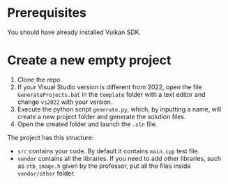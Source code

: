 # Prerequisites
You should have already installed Vulkan SDK.
# Create a new empty project
1. Clone the repo.
2. If your Visual Studio version is different from 2022, open the file `GenerateProjects.bat` in the `template` folder with a text editor and change `vs2022` with your version.
3. Execute the python script `generate.py`, which, by inputting a name, will create a new project folder and generate the solution files.
4. Open the created folder and launch the `.sln` file.

The project has this structure:
- `src` contains your code. By default it contains `main.cpp` test file.
- `vendor` contains all the libraries. If you need to add other libraries, such as `stb_image.h` given by the professor, put all the files inside `vendor/other` folder. 
